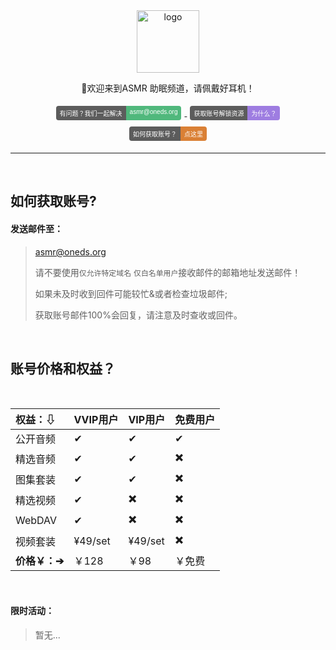 <div align="center">
  <a href="https://iasmr.org"><img width="100px" alt="logo" src="https://image.yyds.cam/asmr.svg"/></a>
  <p>🎵欢迎来到ASMR 助眠频道，请佩戴好耳机！</p>
<style>
    .badge {
        display: inline-flex;
        border-radius: 4px;
        font-family: Arial, sans-serif;
        font-size: 10px;
        overflow: hidden;
        margin: 5px;
    }
    .color {
        background-color: #5C5C5C;
        color: white;
        padding: 4px 6px;
    }
    .color1 {
        background-color: #50B87C;
        color: white;
        padding: 4px 6px;
    }
    .color2 {
        background-color: #9E7DE1;
        color: white;
        padding: 4px 6px;
    }
    .color3 {
        background-color: #DA8035;
        color: white;
        padding: 4px 6px;
    }
</style>
<div>
    <a href="mailto:asmr@oneds.org?subject=你好&body=这是一封测试邮件">
        <div class="badge">
            <div class="color">有问题？我们一起解决</div>
            <div class="color1">asmr@oneds.org</div>
        </div>
    </a>
    <a href="https://cors.yyds.cam/im-dashan/Notes/refs/heads/main/Other/text/About.md">
        <div class="badge">
            <div class="color">获取账号解锁资源</div>
            <div class="color2">为什么？</div>
        </div>
    </a>
    <a href="https://iasmr.org/">
        <div class="badge">
            <div class="color">如何获取账号？</div>
            <div class="color3">点这里</div>
        </div>
    </a>
</div>
</div>

---

<br>

## 如何获取账号?

#### 发送邮件至：

> [asmr@oneds.org](mailto:asmr@oneds.org?subject=创建账号&body=创建账号)
>
> 请不要使用`仅允许特定域名` `仅白名单用户`接收邮件的邮箱地址发送邮件！
>
> 如果未及时收到回件可能较忙&或者检查垃圾邮件;
>
> 获取账号邮件100%会回复，请注意及时查收或回件。

<br>

## 账号价格和权益？

<br>

| 权益：⇩       | VVIP用户 | VIP用户 | 免费用户 |
| :------------ | :------- | :------ | -------- |
| 公开音频      | ✔        | ✔       | ✔        |
| 精选音频      | ✔        | ✔       | ✖️        |
| 图集套装      | ✔        | ✔       | ✖️        |
| 精选视频      | ✔        | ✖️       | ✖️        |
| WebDAV        | ✔        | ✖️       | ✖️        |
| 视频套装      | ¥49/set  | ¥49/set | ✖️        |
| **价格￥：➔** | ￥128    | ￥98    | ￥免费   |

<br>

#### 限时活动：

> 暂无...
